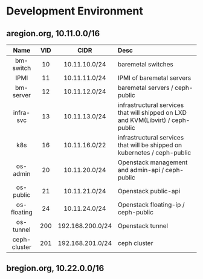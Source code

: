 # Development Environment
## aregion.org, 10.11.0.0/16
| Name | VID | CIDR | Desc |
| :--: | :--: | :--: | :--- |
| bm-switch | 10 | 10.11.10.0/24 | baremetal switches |
| IPMI | 11 | 10.11.11.0/24 | IPMI of baremetal servers |
| bm-server | 12 | 10.11.12.0/24 | baremetal servers / ceph-public |
| infra-svc | 13 | 10.11.13.0/24 | infrastructural services that will shipped on LXD and KVM(Libvirt) / ceph-public |
| k8s | 16 | 10.11.16.0/22 | infrastructural services that will be shipped on kubernetes / ceph-public |
| os-admin | 20 | 10.11.20.0/24 | Openstack management and admin-api / ceph-public |
| os-public | 21 | 10.11.21.0/24 | Openstack public-api |
| os-floating | 24 | 10.11.24.0/24 | Openstack floating-ip / ceph-public |
| os-tunnel | 200 | 192.168.200.0/24 | Openstack tunnel |
| ceph-cluster | 201 | 192.168.201.0/24 | ceph cluster |






## bregion.org, 10.22.0.0/16
